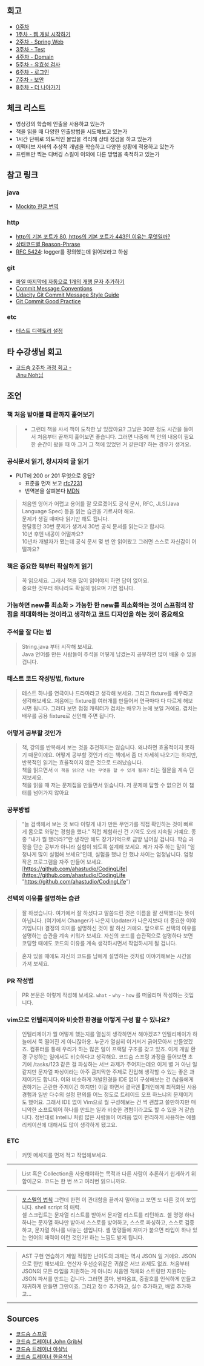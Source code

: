 ## 회고   
- [0주차](docs/week0.MD)  
- [1주차 - 웹 개발 시작하기](docs/week1.MD)  
- [2주차 - Spring Web](docs/week2.MD)  
- [3주차 - Test](docs/week3.MD)  
- [4주차 - Domain](docs/week4.MD)  
- [5주차 - 유효성 검사](docs/week5.MD)  
- [6주차 - 로그인](docs/week6.MD)  
- [7주차 - 보안](docs/week7.MD)  
- [8주차 - 더 나아가기](docs/week8.MD)

## 체크 리스트

- 영상강의 학습에 인출을 사용하고 있는가
- 책을 읽을 때 다양한 인출방법을 시도해보고 있는가
- 1시간 단위로 의도적인 몰입을 격리해 상태 점검을 하고 있는가
- 이펙티브 자바의 추상적 개념을 학습하고 다양한 상황에 적용하고 있는가
- 프린트만 찍는 디버깅 스킬이 이외에 다른 방법을 축적하고 있는가

## 참고 링크

### java
- [Mockito 한글 번역](https://github.com/mockito/mockito/wiki/Mockito-features-in-Korean)


### http
- [http의 기본 포트가 80, https의 기본 포트가 443인 이유는 무엇일까?](https://johngrib.github.io/wiki/why-http-80-https-443/)
- [상태코드별 Reason-Phrase]([https://datatracker.ietf.org/doc/html/rfc7231#section-6.1](https://datatracker.ietf.org/doc/html/rfc7231#section-6.1))
- [RFC 5424](https://datatracker.ietf.org/doc/html/rfc5424): logger를 정의했는데 읽어보라고 하심

### git
- [파일 마지막에 자동으로 1개의 개행 문자 추가하기](https://johngrib.github.io/wiki/intellij/#%ED%8C%8C%EC%9D%BC-%EB%A7%88%EC%A7%80%EB%A7%89%EC%97%90-%EC%9E%90%EB%8F%99%EC%9C%BC%EB%A1%9C-1%EA%B0%9C%EC%9D%98-%EA%B0%9C%ED%96%89-%EB%AC%B8%EC%9E%90-%EC%B6%94%EA%B0%80%ED%95%98%EA%B8%B0)
- [Commit Message Conventions](https://gist.github.com/stephenparish/9941e89d80e2bc58a153)
- [Udacity Git Commit Message Style Guide](https://udacity.github.io/git-styleguide/)
- [Git Commit Good Practice](https://wiki.openstack.org/wiki/GitCommitMessages#Example_1_4)

### etc 
- [테스트 디렉토리 설정](https://es2sun.tistory.com/m/216)

## 타 수강생님 회고

- [코드숨 2주차 과정 회고 -  
Jinu Noh님](https://yesjinu.fly.dev/codesoom-2nd-week-retrospect/)



## 조언  
### 책 처음 받아볼 때 끝까지 훑어보기  
> - 그런데 책을 사서 책이 도착한 날 있잖아요? 그날은 30분 정도 시간을 들여서 처음부터 끝까지 훑어보면 좋습니다. 그러면 나중에 책 안의 내용이 필요한 순간이 왔을 때 아 그거 그 책에 있었던 거 같은데? 하는 경우가 생겨요.  
  
### 공식문서 읽기, 창시자의 글 읽기  
  
- PUT에 200 or 201 무엇으로 응답?  
  - 표준을 먼저 보고 [rfc7231](https://datatracker.ietf.org/doc/html/rfc7231#section-4.3.4)  
  - 번역본을 살펴본다 [MDN](https://developer.mozilla.org/ko/docs/Web/HTTP/Methods/PUT)  
> 처음엔 영어가 어렵고 용어를 잘 모르겠어도 공식 문서, RFC, JLS(Java Language Spec) 등을 읽는 습관을 기르셔야 해요.  
  문제가 생길 때마다 읽기만 해도 됩니다.  
  한달동안 30번 문제가 생겨서 30번 공식 문서를 읽는다고 합시다.  
  10년 후엔 내공이 어떨까요?  
  10년차 개발자가 됐는데 공식 문서 몇 번 안 읽어봤고 그러면 스스로 자신감이 어떨까요?  
  
### 책은 중요한 책부터 확실하게 읽기  
  
> 꼭 읽으세요. 그래서 책을 많이 읽어야지 하면 답이 없어요.  
중요한 것부터 하나라도 확실히 읽으며 가면 됩니다.  
  
  
### 가능하면 new를 최소화 > 가능한 한 new를 최소화하는 것이 스프링의 장점을 최대화하는 것이라고 생각하고 코드 디자인을 하는 것이 중요해요  
  
### 주석을 잘 다는 법  
  
> String.java 부터 시작해 보세요.  
Java 언어를 만든 사람들이 주석을 어떻게 남겼는지 공부하면 많이 배울 수 있을 겁니다.  
  
### 테스트 코드 작성방법, fixture  
  
> 테스트 하나를 연극이나 드라마라고 생각해 보세요. 그리고 fixture를 배우라고 생각해보세요. 처음에는 fixture를 여러개를 만들어서 연극마다 다 다르게 해보시면 됩니다. 그러다 보면 점점 캐릭터가 겹치는 배우가 눈에 보일 거에요. 겹치는 배우를 공용 fixture로 선언해 주면 됩니다.  
  
### 어떻게 공부할 것인가  
> 책, 강의를 반복해서 보는 것을 추천하지는 않습니다. 왜냐하면 효율적이지 못하기 때문이에요. 어떻게 공부할 것인가 라는 책에서 좀 더 자세히 나오기는 하지만, 반복적인 읽기는 효율적이지 않은 것으로 드러났습니다.  
> 책을 읽으면서 `이 책을 읽으면 나는 무엇을 할 수 있게 될까?` 라는 질문을 계속 던져보세요.  
> 책을 읽을 때 저는 문제집을 만들면서 읽습니다. 저 문제에 답할 수 없으면 이 챕터를 넘어가지 않아요  

### 공부방법

>“늘 검색해서 보는 것 보다 이렇게 내가 만든 무언가를 직접 확인하는 것이 빠르게 몸으로 와닿는 경험을 했다.” 직접 체험하신 건 기억도 오래 지속될 거예요. 종종 “내가 뭘 했더라?”란 생각만 해도 장기기억으로 금방 넘어갈 겁니다. 학습 과정을 단순 공부가 아니라 실험이 되도록 설계해 보세요. 제가 자주 하는 말이 “엄청나게 많이 실험해 보세요”인데, 실험을 했냐 안 했냐 차이는 엄청납니다. 엄청 작은 프로그램을 자주 만들어 보세요. [https://github.com/ahastudio/CodingLife](https://github.com/ahastudio/CodingLife "https://github.com/ahastudio/CodingLife")


### 선택의 이유를 설명하는 습관  
  
> 잘 하셨습니다. 여기에서 잘 하셨다고 말씀드린 것은 이름을 잘 선택했다는 뜻이 아닙니다. (여기에서 Changer가 나은지 Updater가 나은지보다 더 중요한 이야기입니다) 결정의 의미를 설명하신 것이 잘 하신 거에요. 앞으로도 선택의 이유를 설명하는 습관을 계속 키워가 보세요. 자신의 코드를 습관적으로 설명하다 보면 코딩할 때에도 코드의 이유를 계속 생각하시면서 작업하시게 될 겁니다.  
  
> 혼자 있을 때에도 자신의 코드를 남에게 설명하는 것처럼 이야기해보는 시간을 가져 보세요.  
  
### PR 작성법  
> PR 본문은 이렇게 작성해 보세요. `what` - `why` - `how` 를 떠올리며 작성하는 것입니다.  
  

### vim으로 인텔리제이와 비슷한 환경을 어떻게 구성 할 수 있나요?

> 인텔리제이가 뭘 어떻게 했는지를 열심히 생각하면서 해야겠죠?
인텔리제이가 하늘에서 뚝 떨어진 게 아니잖아용. 누군가 열심히 이거저거 긁어모아서 만들었겠죠.
컴퓨터를 통해 우리가 하는 많은 일이 프랙탈 구조를 갖고 있죠. 이게 개발 환경 구성하는 일에서도 비슷하다고 생각해요.
코드숨 스프링 과정을 들어보면 초기에 /tasks/123 같은 걸 파싱하는 서브 과제가 주어지는데요
이게 별 거 아닌 일 같지만 문자열 파싱이라는 아주 큼지막한 주제로 진입해 생각할 수 있는 좋은 과제이기도 합니다.
이와 비슷하게 개발환경을 IDE 없이 구성해보는 건 (남들에게 권하기는 곤란한 주제이긴 하지만)
이걸 하면서 결국엔 개인에게 최적화된 사용 경험과 일반 다수의 설정 편의를 어느 정도로 트레이드 오프 하느냐의 문제이기도 했어요.
그래서 IDE 없이 Vim으로 뭘 구성해보는 건 썩 괜찮고 쓸만하지만 매니악한 소프트웨어 하나를 만드는 일과 비슷한 경험이라고도 할 수 있을 거 같습니다.
정반대로 IntelliJ 처럼 많은 사람들이 어려움 없이 편리하게 사용하는 애플리케이션에 대해서도 많이 생각하게 됐고요.   


### ETC  
  
> 커밋 메세지를 먼저 적고 작업해보세요.  

---

> List 혹은 Collection을 사용해야하는 목적과 다른 사람이 추론하기 쉽게하기 위함이군요.
> 코드는 한 번 쓰고 여러번 읽으니까요.

---

> [포스텔의 법칙](https://johngrib.github.io/wiki/Postel-s-law/)
> 그런데 한편 이 관대함을 끝까지 밀어놓고 보면 또 다른 것이 보입니다. shell script 의 매력.    
> 셸 스크립트는 문자열 리스트를 받아서 문자열 리스트를 리턴하죠.
> 셸 명령 하나하나는 문자열 하나만 받아서 스스로를 방어하고, 스스로 파싱하고, 스스로 검증하고, 문자열 하나를 내놓는 셈입니다.
> 셸 명령들에 재미가 붙으면 타입이 하나 있는 언어의 매력이 이런 것인가! 하는 느낌도 받게 됩니다.
   
---

> AST 구현 연습하기 제일 적절한 난이도의 과제는 역시 JSON 일 거에요. JSON 으로 한번 해보세요.
연산자 우선순위같은 귀찮은 서브 과제도 없죠.
처음부터 JSON의 모든 타입을 지원하는 게 아니라 처음엔 객체와 스트링만 지원하는 JSON 파서를 만드는 겁니다.
그러면 콤마, 쌍따옴표, 중괄호를 인식하게 만들고 재귀하게 만들면 그만이죠.
그리고 정수 추가하고, 실수 추가하고, 배열 추가하고...

---

## Sources  
  
- [코드숨 스프링](https://www.codesoom.com/courses/spring)  
- [코드숨 트레이너 John Grib님](https://johngrib.github.io/)  
- [코드숨 트레이너 아샬님](https://www.youtube.com/channel/UCLLncfeIYljE0o_yUw7MkcA)  
- [코드숨 트레이너 한윤석님](https://hannut91.github.io/)
 